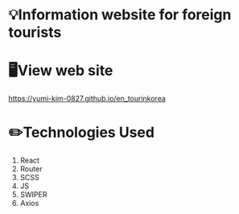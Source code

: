 # 💡Information website for foreign tourists

# 🖥️View web site

https://yumi-kim-0827.github.io/en_tourinkorea

# ✏️Technologies Used

1.  React
2.  Router
3.  SCSS
4.  JS
5.  SWIPER
6.  Axios
